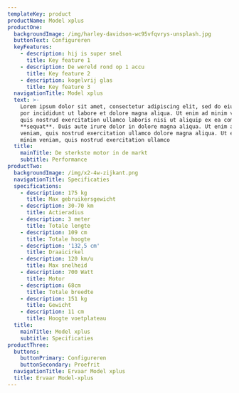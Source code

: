 ```yaml
---
templateKey: product
productName: Model xplus
productOne:
  backgroundImage: /img/harley-davidson-wc95vfqvrys-unsplash.jpg
  buttonText: Configureren
  keyFeatures:
    - description: hij is super snel
      title: Key feature 1
    - description: De wereld rond op 1 accu
      title: Key feature 2
    - description: kogelvrij glas
      title: Key feature 3
  navigationTitle: Model xplus
  text: >-
    Lorem ipsum dolor sit amet, consectetur adipiscing elit, sed do eiusmod tem-
    por incididunt ut labore et dolore magna aliqua. Ut enim ad minim veniam,
    quis nostrud exercitation ullamco laboris nisi ut aliquip ex ea commodo con-
    **sequat**. Duis aute irure dolor in dolore magna aliqua. Ut enim ad minim
    veniam, quis nostrud exercitation ullamco dolore magna aliqua. Ut enim ad
    minim veniam, quis nostrud exercitation ullamco
  title:
    mainTitle: De sterkste motor in de markt
    subtitle: Performance
productTwo:
  backgroundImage: /img/x2-4w-zijkant.png
  navigationTitle: Specificaties
  specifications:
    - description: 175 kg
      title: Max gebruikersgewicht
    - description: 30-70 km
      title: Actieradius
    - description: 3 meter
      title: Totale lengte
    - description: 109 cm
      title: Totale hoogte
    - description: '132,5 cm'
      title: Draaicirkel
    - description: 120 km/u
      title: Max snelheid
    - description: 700 Watt
      title: Motor
    - description: 68cm
      title: Totale breedte
    - description: 151 kg
      title: Gewicht
    - description: 11 cm
      title: Hoogte voetplateau
  title:
    mainTitle: Model xplus
    subtitle: Specificaties
productThree:
  buttons:
    buttonPrimary: Configureren
    buttonSecondary: Proefrit
  navigationTitle: Ervaar Model xplus
  title: Ervaar Model-xplus
---
```

